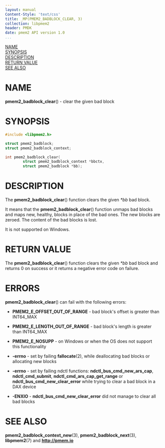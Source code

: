 ```yaml
---
layout: manual
Content-Style: 'text/css'
title: _MP(PMEM2_BADBLOCK_CLEAR, 3)
collection: libpmem2
header: PMDK
date: pmem2 API version 1.0
...
```


[comment]: <> (SPDX-License-Identifier: BSD-3-Clause)
[comment]: <> (Copyright 2020, Intel Corporation)

[comment]: <> (pmem2_badblock_clear.3 -- man page for pmem2_badblock_clear)

[NAME](#name)<br />
[SYNOPSIS](#synopsis)<br />
[DESCRIPTION](#description)<br />
[RETURN VALUE](#return-value)<br />
[SEE ALSO](#see-also)<br />

# NAME #

**pmem2_badblock_clear**() - clear the given bad block

# SYNOPSIS #

```c
#include <libpmem2.h>

struct pmem2_badblock;
struct pmem2_badblock_context;

int pmem2_badblock_clear(
		struct pmem2_badblock_context *bbctx,
		struct pmem2_badblock *bb);
```

# DESCRIPTION #

The **pmem2_badblock_clear**() function clears the given *\*bb* bad block.

It means that the **pmem2_badblock_clear**() function unmaps bad blocks
and maps new, healthy, blocks in place of the bad ones.
The new blocks are zeroed. The content of the bad blocks is lost.

It is not supported on Windows.

# RETURN VALUE #

The **pmem2_badblock_clear**() function clears the given *\*bb* bad block
and returns 0 on success or it returns a negative error code on failure.

# ERRORS #

**pmem2_badblock_clear**() can fail with the following errors:

* **PMEM2_E_OFFSET_OUT_OF_RANGE** - bad block's offset is greater than INT64_MAX

* **PMEM2_E_LENGTH_OUT_OF_RANGE** - bad block's length is greater than INT64_MAX

* **PMEM2_E_NOSUPP** - on Windows or when the OS does not support this functionality

* **-errno** - set by failing **fallocate**(2), while deallocating bad blocks
or allocating new blocks

* **-errno** - set by failing ndctl functions: **ndctl_bus_cmd_new_ars_cap**,
**ndctl_cmd_submit**, **ndctl_cmd_ars_cap_get_range** or
**ndctl_bus_cmd_new_clear_error** while trying to clear a bad block
in a DAX device

* **-ENXIO** - **ndctl_bus_cmd_new_clear_error** did not manage to clear
all bad blocks

# SEE ALSO #

**pmem2_badblock_context_new**(3), **pmem2_badblock_next**(3),
**libpmem2**(7) and **<http://pmem.io>**
